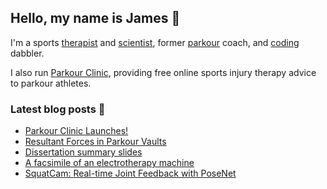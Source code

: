 ## Hello, my name is James 👋

I'm a sports [therapist](https://jmablog.com/tags/sports-therapy/) and [scientist](https://jmablog.com/research), former [parkour](https://jmablog.com/tags/parkour) coach, and [coding](https://jmablog.com/tags/coding) dabbler.

I also run [Parkour Clinic](https://parkour.clinic), providing free online sports injury therapy advice to parkour athletes.

### Latest blog posts 📝

<!-- BLOG-POST-LIST:START -->
- [Parkour Clinic Launches!](https://jmablog.com/post/parkour-clinic-launch/)
- [Resultant Forces in Parkour Vaults](https://jmablog.com/post/resultant-forces/)
- [Dissertation summary slides](https://jmablog.com/post/pkvs-slides/)
- [A facsimile of an electrotherapy machine](https://jmablog.com/post/electrotherapy-app/)
- [SquatCam: Real-time Joint Feedback with PoseNet](https://jmablog.com/post/posenet-app/)
<!-- BLOG-POST-LIST:END -->
